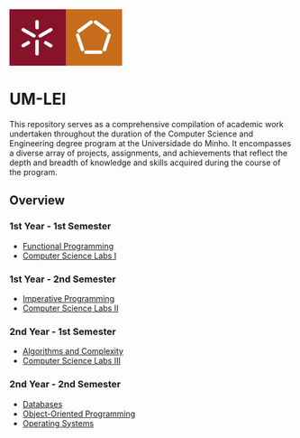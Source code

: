 <img src="UMLogo.jpg" alt="UMinho Engineering School Logo" width="200" height="100" />

# UM-LEI
This repository serves as a comprehensive compilation of academic work undertaken throughout the duration of the Computer Science and Engineering degree program at the Universidade do Minho. It encompasses a diverse array of projects, assignments, and achievements that reflect the depth and breadth of knowledge and skills acquired during the course of the program.

## Overview
### 1st Year - 1st Semester
- [Functional Programming](https://github.com/DelgadoDevT/UM-LEI/tree/main/1_year/1_semester/pf)
- [Computer Science Labs I](https://github.com/DelgadoDevT/UM-LEI/tree/main/1_year/1_semester/li1)
### 1st Year - 2nd Semester
- [Imperative Programming](https://github.com/DelgadoDevT/UM-LEI/tree/main/1_year/2_semester/pi)
- [Computer Science Labs II](https://github.com/DelgadoDevT/UM-LEI/tree/main/1_year/2_semester/li2)
### 2nd Year - 1st Semester
- [Algorithms and Complexity](https://github.com/DelgadoDevT/UM-LEI/tree/main/2_year/1_semester/algc)
- [Computer Science Labs III](https://github.com/DelgadoDevT/UM-LEI/tree/main/2_year/1_semester/li3)
### 2nd Year - 2nd Semester
- [Databases](https://github.com/DelgadoDevT/UM-LEI/tree/main/2_year/2_semester/bd)
- [Object-Oriented Programming](https://github.com/DelgadoDevT/UM-LEI/tree/main/2_year/2_semester/poo)
- [Operating Systems](https://github.com/DelgadoDevT/UM-LEI/tree/main/2_year/2_semester/so)
